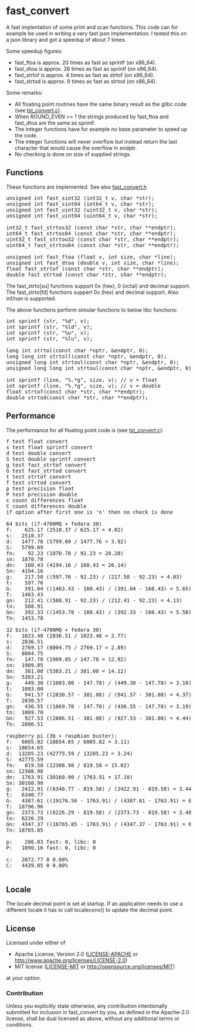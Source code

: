 fast\_convert
=============

A fast implentation of some print and scan functions. This code can for example be used in writing a very fast json implementation. I tested this on a json library and got a speedup of about 7 times.

Some speedup figures:

 * fast\_ftoa is approx. 20 times as fast as sprintf (on x86\_64).
 * fast\_dtoa is approx. 26 times as fast as sprintf (on x86\_64).
 * fast\_strtof is approx. 4 times as fast as strtof (on x86\_64).
 * fast\_strtod is approx. 6 times as fast as strtod (on x86\_64).

Some remarks:

 * All floating point routines have the same binary result as the glibc code (see [tst_convert.c](tst_convert.c)).
 * When ROUND\_EVEN == 1 the strings produced by fast\_ftoa and fast\_dtoa are the same as sprintf.
 * The integer functions have for example no base parameter to speed up the code.
 * The integer functions  will never overflow but instead return the last character that would cause the overflow in endptr.
 * No checking is done on size of supplied strings.

## Functions

These functions are implemented. See also [fast_convert.h](fast_convert.h)

<pre>
unsigned int fast_sint32 (int32_t v, char *str);
unsigned int fast_sint64 (int64_t v, char *str);
unsigned int fast_uint32 (uint32_t v, char *str);
unsigned int fast_uint64 (uint64_t v, char *str);

int32_t fast_strtos32 (const char *str, char **endptr);
int64_t fast_strtos64 (const char *str, char **endptr);
uint32_t fast_strtou32 (const char *str, char **endptr);
uint64_t fast_strtou64 (const char *str, char **endptr);

unsigned int fast_ftoa (float v, int size, char *line);
unsigned int fast_dtoa (double v, int size, char *line);
float fast_strtof (const char *str, char **endptr);
double fast_strtod (const char *str, char **endptr);
</pre>

The fast\_strto[su] functions support 0x (hex), 0 (octal) and decimal support. <br>
The fast\_strto[fd] functions suppert 0x (hex) and decimal support. Also inf/nan is supported. <br>

The above functions perform simular functions to below libc functions:

<pre>
int sprintf (str, "%d", v);
int sprintf (str, "%ld", v);
int sprintf (str, "%u", v);
int sprintf (str, "%lu", v);

long int strtol(const char *nptr, &endptr, 0);
long long int strtoll(const char *nptr, &endptr, 0);
unsigned long int strtoul(const char *nptr, &endptr, 0);
unsigned long long int strtoul(const char *nptr, &endptr, 0);

int sprintf (line, "%.*g", size, v); // v = float
int sprintf (line, "%.*g", size, v); // v = double
float strtof(const char *str, char **endptr);
double strtod(const char *str, char **endptr);
</pre>

## Performance

The performance for all floating point code is (see [tst_convert.c](tst_convert.c)):

<pre>
f test float convert
s test float sprintf convert
d test double convert
S test double sprintf convert
g test fast_strtof convert
G test fast_strtod convert
t test strtof convert
T test strtod convert
p test precision float
P test precision double
c count differences float
C count differences double
if option after first one is 'n' then no check is done

64 bits (i7-4700MQ + fedora 30)
f:    625.17 (2510.37 / 625.17 = 4.02)
s:   2510.37
d:   1477.76 (5799.09 / 1477.76 = 3.92)
S:   5799.09
fn:    92.23 (1870.78 / 92.23 = 20.28)
sn:  1870.78
dn:   160.43 (4194.16 / 160.43 = 26.14)
Sn:  4194.16
g:    217.58 ((597.76 - 92.23) / (217.58 - 92.23) = 4.03)
t:    597.76
G:    391.04 ((1463.43 - 160.43) / (391.04 - 160.43) = 5.65)
T:   1463.43
gn:   212.41 ((588.91 - 92.23) / (212.41 - 92.23) = 4.13)
tn:   588.91
Gn:   392.33 ((1453.78 - 160.43) / (392.33 - 160.43) = 5.58)
Tn:  1453.78

32 bits (i7-4700MQ + fedora 30)
f:   1023.48 (2836.51 / 1023.48 = 2.77)
s:   2836.51
d:   2769.17 (8004.75 / 2769.17 = 2.89)
S:   8004.75
fn:   147.78 (1909.85 / 147.78 = 12.92)
sn:  1909.85
dn:   381.08 (5383.21 / 381.08 = 14.12)
Sn:  5383.21
g:    449.30 ((1083.00 - 147.78) / (449.30 - 147.78) = 3.10)
t:   1083.00
G:    941.57 ((2830.57 - 381.08) / (941.57 - 381.08) = 4.37)
T:   2830.57
gn:   436.55 ((1069.70 - 147.78) / (436.55 - 147.78) = 3.19)
tn:  1069.70
Gn:   927.53 ((2806.51 - 381.08) / (927.53 - 381.08) = 4.44)
Tn:  2806.51

raspberry pi (3b + raspbian buster):
f:   6005.82 (18654.65 / 6005.82 = 3.11)
s:  18654.65
d:  13205.23 (42775.59 / 13205.23 = 3.24)
S:  42775.59
fn:   819.58 (12308.98 / 819.58 = 15.02)
sn: 12308.98
dn:  1763.91 (30160.90 / 1763.91 = 17.10)
Sn: 30160.90
g:   2422.91 ((6340.77 - 819.58) / (2422.91 - 819.58) = 3.44)
t:   6340.77
G:   4387.61 ((19176.56 - 1763.91) / (4387.61 - 1763.91) = 6.64)
T:  18796.96
gn:  2373.73 ((6226.29 - 819.58) / (2373.73 - 819.58) = 3.48)
tn:  6226.29
Gn:  4347.37 ((18765.85 - 1763.91) / (4347.37 - 1763.91) = 6.58)
Tn: 18765.85

p:    286.03 fast: 0, libc: 0
P:   1090.16 fast: 0, libc: 0

c:   2072.77 0 0.00%
C:   4439.85 0 0.00%

</pre>

## Locale 

The locale decimal point is set at startup. If an application needs to use a different locale it has to call localeconv() to update the decimal point.

## License
  
Licensed under either of
      
 * Apache License, Version 2.0 ([LICENSE-APACHE](LICENSE-APACHE) or http://www.apache.org/licenses/LICENSE-2.0)
 * MIT license ([LICENSE-MIT](LICENSE-MIT) or http://opensource.org/licenses/MIT)
    
at your option.
    
### Contribution
      
Unless you explicitly state otherwise, any contribution intentionally submitted
for inclusion in fast\_convert by you, as defined in the Apache-2.0 license, shall be
dual licensed as above, without any additional terms or conditions.
